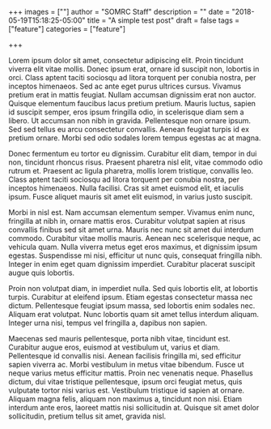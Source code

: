 +++
images = [""]
author = "SOMRC Staff"
description = ""
date = "2018-05-19T15:18:25-05:00"
title = "A simple test post"
draft = false
tags = ["feature"]
categories = ["feature"]

+++

Lorem ipsum dolor sit amet, consectetur adipiscing elit. Proin tincidunt viverra elit vitae mollis. Donec ipsum erat, ornare id suscipit non, lobortis in orci. Class aptent taciti sociosqu ad litora torquent per conubia nostra, per inceptos himenaeos. Sed ac ante eget purus ultrices cursus. Vivamus pretium erat in mattis feugiat. Nullam accumsan dignissim erat non auctor. Quisque elementum faucibus lacus pretium pretium. Mauris luctus, sapien id suscipit semper, eros ipsum fringilla odio, in scelerisque diam sem a libero. Ut accumsan non nibh in gravida. Pellentesque non ornare ipsum. Sed sed tellus eu arcu consectetur convallis. Aenean feugiat turpis id ex pretium ornare. Morbi sed odio sodales lorem tempus egestas ac at magna.

Donec fermentum eu tortor eu dignissim. Curabitur elit diam, tempor in dui non, tincidunt rhoncus risus. Praesent pharetra nisl elit, vitae commodo odio rutrum et. Praesent ac ligula pharetra, mollis lorem tristique, convallis leo. Class aptent taciti sociosqu ad litora torquent per conubia nostra, per inceptos himenaeos. Nulla facilisi. Cras sit amet euismod elit, et iaculis ipsum. Fusce aliquet mauris sit amet elit euismod, in varius justo suscipit.

Morbi in nisl est. Nam accumsan elementum semper. Vivamus enim nunc, fringilla at nibh in, ornare mattis eros. Curabitur volutpat sapien at risus convallis finibus sed sit amet urna. Mauris nec nunc sit amet dui interdum commodo. Curabitur vitae mollis mauris. Aenean nec scelerisque neque, ac vehicula quam. Nulla viverra metus eget eros maximus, et dignissim ipsum egestas. Suspendisse mi nisi, efficitur ut nunc quis, consequat fringilla nibh. Integer in enim eget quam dignissim imperdiet. Curabitur placerat suscipit augue quis lobortis.

Proin non volutpat diam, in imperdiet nulla. Sed quis lobortis elit, at lobortis turpis. Curabitur at eleifend ipsum. Etiam egestas consectetur massa nec dictum. Pellentesque feugiat ipsum massa, sed lobortis enim sodales nec. Aliquam erat volutpat. Nunc lobortis quam sit amet tellus interdum aliquam. Integer urna nisi, tempus vel fringilla a, dapibus non sapien.

Maecenas sed mauris pellentesque, porta nibh vitae, tincidunt est. Curabitur augue eros, euismod at vestibulum ut, varius et diam. Pellentesque id convallis nisi. Aenean facilisis fringilla mi, sed efficitur sapien viverra ac. Morbi vestibulum in metus vitae bibendum. Fusce ut neque varius metus efficitur mattis. Proin nec venenatis neque. Phasellus dictum, dui vitae tristique pellentesque, ipsum orci feugiat metus, quis vulputate tortor nisi varius est. Vestibulum tristique id sapien at ornare. Aliquam magna felis, aliquam non maximus a, tincidunt non nisi. Etiam interdum ante eros, laoreet mattis nisi sollicitudin at. Quisque sit amet dolor sollicitudin, pretium tellus sit amet, gravida nisl.
